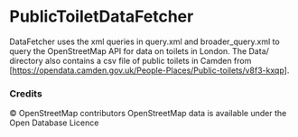 # PublicToiletDataFetcher

DataFetcher uses the xml queries in query.xml and broader_query.xml to query the OpenStreetMap API for data on toilets in London.
The Data/ directory also contains a csv file of public toilets in Camden from [https://opendata.camden.gov.uk/People-Places/Public-toilets/v8f3-kxqp].

### Credits
© OpenStreetMap contributors
OpenStreetMap data is available under the Open Database Licence

